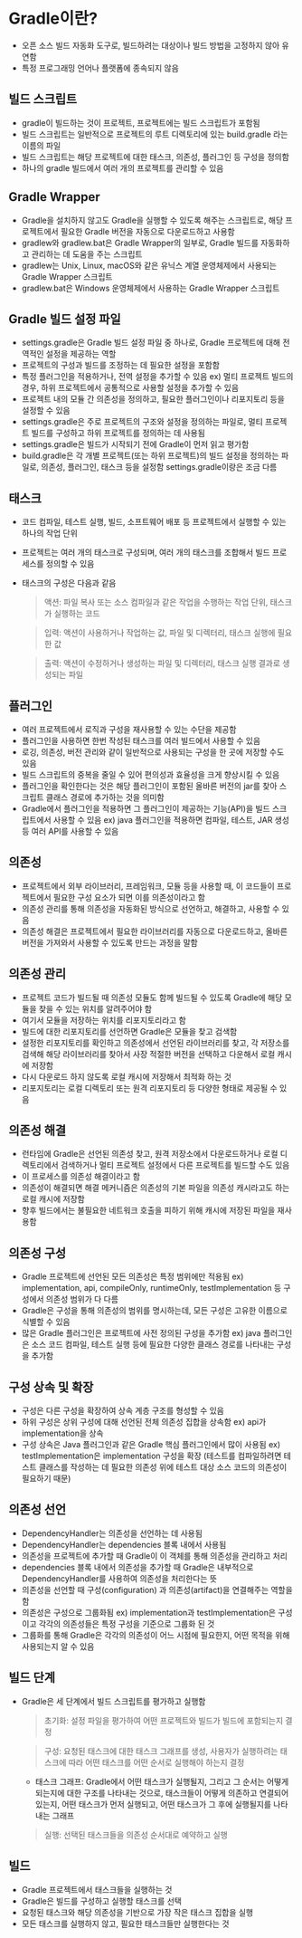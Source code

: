 # Gradle이란?
* 오픈 소스 빌드 자동화 도구로, 빌드하려는 대상이나 빌드 방법을 고정하지 않아 유연함
* 특정 프로그래밍 언어나 플랫폼에 종속되지 않음

## 빌드 스크립트
* gradle이 빌드하는 것이 프로젝트, 프로젝트에는 빌드 스크립트가 포함됨
* 빌드 스크립트는 일반적으로 프로젝트의 루트 디렉토리에 있는 build.gradle 라는 이름의 파일
* 빌드 스크립트는 해당 프로젝트에 대한 태스크, 의존성, 플러그인 등 구성을 정의함
* 하나의 gradle 빌드에서 여러 개의 프로젝트를 관리할 수 있음


## Gradle Wrapper
* Gradle을 설치하지 않고도 Gradle을 실행할 수 있도록 해주는 스크립트로, 해당 프로젝트에서 필요한 Gradle 버전을 자동으로 다운로드하고 사용함
* gradlew와 gradlew.bat은 Gradle Wrapper의 일부로, Gradle 빌드를 자동화하고 관리하는 데 도움을 주는 스크립트
* gradlew는 Unix, Linux, macOS와 같은 유닉스 계열 운영체제에서 사용되는 Gradle Wrapper 스크립트
* gradlew.bat은 Windows 운영체제에서 사용하는 Gradle Wrapper 스크립트

## Gradle 빌드 설정 파일
* settings.gradle은 Gradle 빌드 설정 파일 중 하나로, Gradle 프로젝트에 대해 전역적인 설정을 제공하는 역할
* 프로젝트의 구성과 빌드를 조정하는 데 필요한 설정을 포함함
* 특정 플러그인을 적용하거나, 전역 설정을 추가할 수 있음
    ex) 멀티 프로젝트 빌드의 경우, 하위 프로젝트에서 공통적으로 사용할 설정을 추가할 수 있음
* 프로젝트 내의 모듈 간 의존성을 정의하고, 필요한 플러그인이나 리포지토리 등을 설정할 수 있음
* settings.gradle은 주로 프로젝트의 구조와 설정을 정의하는 파일로, 멀티 프로젝트 빌드를 구성하고 하위 프로젝트를 정의하는 데 사용됨
* settings.gradle은 빌드가 시작되기 전에 Gradle이 먼저 읽고 평가함
* build.gradle은 각 개별 프로젝트(또는 하위 프로젝트)의 빌드 설정을 정의하는 파일로, 의존성, 플러그인, 태스크 등을 설정함 settings.gradle이랑은 조금 다름

## 태스크
* 코드 컴파일, 테스트 실행, 빌드, 소프트웨어 배포 등 프로젝트에서 실행할 수 있는 하나의 작업 단위
* 프로젝트는 여러 개의 태스크로 구성되며, 여러 개의 태스크를 조합해서 빌드 프로세스를 정의할 수 있음
* 태스크의 구성은 다음과 같음
    > 액션: 파일 복사 또는 소스 컴파일과 같은 작업을 수행하는 작업 단위, 태스크가 실행하는 코드
    
    > 입력: 액션이 사용하거나 작업하는 값, 파일 및 디렉터리, 태스크 실행에 필요한 값
    
    > 출력: 액션이 수정하거나 생성하는 파일 및 디렉터리, 태스크 실행 결과로 생성되는 파일

## 플러그인
* 여러 프로젝트에서 로직과 구성을 재사용할 수 있는 수단을 제공함
* 플러그인을 사용하면 한번 작성된 태스크를 여러 빌드에서 사용할 수 있음
* 로깅, 의존성, 버전 관리와 같이 일반적으로 사용되는 구성을 한 곳에 저장할 수도 있음
* 빌드 스크립트의 중복을 줄일 수 있어 편의성과 효율성을 크게 향상시킬 수 있음
* 플러그인을 확인한다는 것은 해당 플러그인이 포함된 올바른 버전의 jar를 찾아 스크립트 클래스 경로에 추가하는 것을 의미함
* Gradle에서 플러그인을 적용하면 그 플러그인이 제공하는 기능(API)을 빌드 스크립트에서 사용할 수 있음
    ex) java 플러그인을 적용하면 컴파일, 테스트, JAR 생성 등 여러 API를 사용할 수 있음

## 의존성
* 프로젝트에서 외부 라이브러리, 프레임워크, 모듈 등을 사용할 때, 이 코드들이 프로젝트에서 필요한 구성 요소가 되면 이를 의존성이라고 함
* 의존성 관리를 통해 의존성을 자동화된 방식으로 선언하고, 해결하고, 사용할 수 있음
* 의존성 해결은 프로젝트에서 필요한 라이브러리를 자동으로 다운로드하고, 올바른 버전을 가져와서 사용할 수 있도록 만드는 과정을 말함

## 의존성 관리
* 프로젝트 코드가 빌드될 때 의존성 모듈도 함께 빌드될 수 있도록 Gradle에 해당 모듈을 찾을 수 있는 위치를 알려주어야 함
* 여기서 모듈을 저장하는 위치를 리포지토리라고 함
* 빌드에 대한 리포지토리를 선언하면 Gradle은 모듈을 찾고 검색함
* 설정한 리포지토리를 확인하고 의존성에서 선언된 라이브러리를 찾고, 각 저장소를 검색해 해당 라이브러리를 찾아서 사장 적절한 버전을 선택하고 다운해서 로컬 캐시에 저장함
* 다시 다운로드 하지 않도록 로컬 캐시에 저장해서 최적화 하는 것
* 리포지토리는 로컬 디렉토리 또는 원격 리포지토리 등 다양한 형태로 제공될 수 있음


## 의존성 해결
* 런타임에 Gradle은 선언된 의존성 찾고, 원격 저장소에서 다운로드하거나 로컬 디렉토리에서 검색하거나 멀티 프로젝트 설정에서 다른 프로젝트를 빌드할 수도 있음
* 이 프로세스를 의존성 해결이라고 함
* 의존성이 해결되면 해결 메커니즘은 의존성의 기본 파일을 의존성 캐시라고도 하는 로컬 캐시에 저장함
* 향후 빌드에서는 불필요한 네트워크 호출을 피하기 위해 캐시에 저장된 파일을 재사용함

## 의존성 구성
* Gradle 프로젝트에 선언된 모든 의존성은 특정 범위에만 적용됨
    ex) implementation, api, compileOnly, runtimeOnly, testImplementation 등 구성에서 의존성 범위가 다 다름 
* Gradle은 구성을 통해 의존성의 범위를 명시하는데, 모든 구성은 고유한 이름으로 식별할 수 있음
* 많은 Gradle 플러그인은 프로젝트에 사전 정의된 구성을 추가함
    ex) java 플러그인은 소스 코드 컴파일, 테스트 실행 등에 필요한 다양한 클래스 경로를 나타내는 구성을 추가함

## 구성 상속 및 확장
* 구성은 다른 구성을 확장하여 상속 계층 구조를 형성할 수 있음
* 하위 구성은 상위 구성에 대해 선언된 전체 의존성 집합을 상속함
    ex) api가 implementation을 상속
* 구성 상속은 Java 플러그인과 같은 Gradle 핵심 플러그인에서 많이 사용됨
    ex) testImplementation은 implementation 구성을 확장 (테스트를 컴파일하려면 테스트 클래스를 작성하는 데 필요한 의존성 위에 테스트 대상 소스 코드의 의존성이 필요하기 때문)

## 의존성 선언
* DependencyHandler는 의존성을 선언하는 데 사용됨
* DependencyHandler는 dependencies 블록 내에서 사용됨
* 의존성을 프로젝트에 추가할 때 Gradle이 이 객체를 통해 의존성을 관리하고 처리
* dependencies 블록 내에서 의존성을 추가할 때 Gradle은 내부적으로 DependencyHandler를 사용하여 의존성을 처리한다는 뜻
* 의존성을 선언할 때 구성(configuration) 과 의존성(artifact)을 연결해주는 역할을 함
* 의존성은 구성으로 그룹화됨
    ex) implementation과 testImplementation은 구성이고 각각의 의존성들은 특정 구성을 기준으로 그룹화 된 것
* 그룹화를 통해 Gradle은 각각의 의존성이 어느 시점에 필요한지, 어떤 목적을 위해 사용되는지 알 수 있음

## 빌드 단계
* Gradle은 세 단계에서 빌드 스크립트를 평가하고 실행함
    > 초기화: 설정 파일을 평가하여 어떤 프로젝트와 빌드가 빌드에 포함되는지 결정
    
    > 구성: 요청된 태스크에 대한 태스크 그래프를 생성, 사용자가 실행하려는 태스크에 따라 어떤 태스크를 어떤 순서로 실행해야 하는지 결정
    + 태스크 그래프: Gradle에서 어떤 태스크가 실행될지, 그리고 그 순서는 어떻게 되는지에 대한 구조를 나타내는 것으로, 태스크들이 어떻게 의존하고 연결되어 있는지, 어떤 태스크가 먼저 실행되고, 어떤 태스크가 그 후에 실행될지를 나타내는 그래프
    > 실행: 선택된 태스크들을 의존성 순서대로 예약하고 실행

## 빌드
* Gradle 프로젝트에서 태스크들을 실행하는 것
* Gradle은 빌드를 구성하고 실행할 태스크를 선택
* 요청된 태스크와 해당 의존성을 기반으로 가장 작은 태스크 집합을 실행
* 모든 태스크를 실행하지 않고, 필요한 태스크들만 실행한다는 것